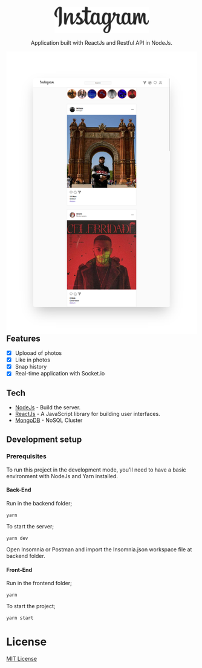<p align="center">
  <img src="frontend/src/assets/logo.svg" width="250"/>
</p>

<p align="center">
  Application built with ReactJs and Restful API in NodeJs.
</p>

<img src=".github/thumbnail.png" align="right" />

## Features

- [x] Uplooad of photos
- [x] Like in photos
- [x] Snap history
- [x] Real-time application with Socket.io

## Tech

- [NodeJs](https://nodejs.org/en/) - Build the server.
- [ReactJs](https://reactjs.org) - A JavaScript library for building user interfaces.
- [MongoDB](https://www.mongodb.com/) - NoSQL Cluster

## Development setup

### Prerequisites

To run this project in the development mode, you'll need to have a basic environment with NodeJs and Yarn installed.

#### Back-End

Run in the backend folder;

```
yarn
```

To start the server;

```
yarn dev
```

Open Insomnia or Postman and import the Insomnia.json workspace file at backend folder.

#### Front-End

Run in the frontend folder;

```
yarn
```

To start the project;

```
yarn start
```

# License

[MIT License](/LICENSE)
